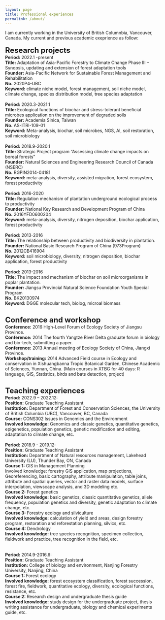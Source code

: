 ```yaml
---
layout: page
title: Professional experiences
permalink: /about/
---
```

I am currently working in the University of British Columnbia, Vancouver, Canada. My current and previous academic exeprience as follow:   
<br>
<font size="+2"><strong> Research projects</strong></font>
<br><strong>Period:</strong> 2022.1 -present
<br><strong>Title:</strong> Adaptation of Asia-Pacific Forestry to Climate Change Phase III – Synopsis, updating and extension of forest adaptation tools
<br><strong>Founder:</strong> Asia-Pacific Network for Sustainable Forest Management and Rehabilitation 
<br><strong>No.</strong> 2020P4-UBC
<br><strong>Keyword:</strong> climate niche model, forest management, soil niche model, climate change, species distribution model, tree species adaptation
<br>
<br><strong>Period:</strong> 2020.3-2021.1
<br><strong>Title:</strong> Ecological functions of biochar and stress-tolerant beneficial microbes application on the improvement of degraded soils
<br><strong>Founder:</strong> Academia Sinica, Taiwan 
<br><strong>No.</strong> AS-ITRI-109-01
<br><strong>Keyword:</strong> Meta-analysis, biochar, soil microbes, NGS, AI, soil restoration, soil microbiology
<br>
<br><strong>Period:</strong> 2018.9-2020.1
<br><strong>Title:</strong> Strategic Project program “Assessing climate change impacts on boreal forests” 
<br><strong>Founder:</strong> Natural Sciences and Engineering Research Council of Canada (NSERC)
<br><strong>No.</strong> RGPIN2014-04181
<br><strong>Keyword:</strong> meta-analysis, diversity, assisted migration, forest ecosystem, forest productivity
<br>
<br><strong>Period:</strong> 2016-2020
<br><strong>Title:</strong> Regulation mechanism of plantation underground ecological process to productivity 
<br><strong>Founder:</strong> National Key Research and Development Program of China 
<br><strong>No.</strong> 2016YFD0600204
<br><strong>Keyword:</strong> meta-analysis, diversity, nitrogen deposition, biochar application, forest productivity 
<br>
<br><strong>Period:</strong> 2013-2016
<br><strong>Title:</strong> The relationship between productivity and biodiversity in plantation.
<br><strong>Founder:</strong> National Basic Research Program of China (973Program)
<br><strong>No.</strong> 2012CB416904
<br><strong>Keyword:</strong> soil microbiology, diversity, nitrogen deposition, biochar application, forest productivity 
<br>
<br><strong>Period:</strong> 2013-2016
<br><strong>Title:</strong> The impact and mechanism of biochar on soil microorganisms in poplar plantation.
<br><strong>Founder:</strong> Jiangsu Provincial Natural Science Foundation Youth Special Program
<br><strong>No.</strong> BK20130974
<br><strong>Keyword:</strong> DGGE molecular tech, biolog, microal biomass
<br><br>

<font size="+2"><strong> Conference and workshop</strong></font>
<br><strong>Conference:</strong> 2016 High-Level Forum of Ecology Society of Jiangsu Province.
<br><strong>Conference:</strong> 2014 The fourth Yangtze River Delta graduate forum in biology and bio-tech, submitting a paper. 
<br><strong>Conference:</strong> 2013 Annual meeting of Ecology Society of China, Jiangxi Province.
<br><strong>Workshop/training:</strong> 2014 Advanced Field course in Ecology and conservation in Xishuangbanna Tropic Botanical Garden, Chinese Academic of Sciences, Yunnan, China. (Main courses in XTBG for 40 days: R language, GIS, Statistics, birds and bats detection, project) 
<br><br>

<font size="+2"><strong> Teaching experiences </strong></font>
<br><strong>Period:</strong> 2022.9 – 2022.12: 
<br><strong>Position:</strong> Graduate Teaching Assistant
<br><strong>Institution:</strong> Department of Forest and Conservation Sciences, the University of British Columbia (UBC), Vancouver, BC, Canada 
<br><strong>Course:</strong> CONS302 Issues in Genomics and the Environment
<br><strong>Involved knowledge:</strong> Genomics and classic genetics, quantitative genetics, epigenetics, population genetics, genetic modification and editing, adaptation to climate change, etc.
<br>
<br><strong>Period:</strong> 2018.9 - 2019.12: 
<br><strong>Position:</strong> Graduate Teaching Assistant
<br><strong>Institution:</strong> Department of Natural resources management, Lakehead University (LU), Thunder Bay, ON, Canada 
<br><strong>Course 1:</strong> GIS in Management Planning
<br>Involved knowledge:</strong> forestry GIS application, map projections, Georeferencing, basic cartography, attribute manipulation, table joins, attribute and spatial queries, vector and raster data models, surface interpolation, viewscape analysis, and 3D modeling etc.
<br><strong>Course 2:</strong> Forest genetics
<br><strong>Involved knowledge:</strong> basic genetics, classic quantitative genetics, allele frequency, population genetics and diversity, genetic adaptation to climate change, etc.
<br><strong>Course 3:</strong> Forestry ecology and silviculture
<br><strong>Involved knowledge:</strong> calculation of yield and areas, design forestry program, restoration and reforestation planning, silvics, etc.
<br><strong>Course 4:</strong> Dendrology
<br><strong>Involved knowledge:</strong> tree species recognition, specimen collection, fieldwork and practice, tree recognition in the field, etc.
<br><br>
<br><strong>Period:</strong> 2014.9-2016.6: 
<br><strong>Position:</strong> Graduate Teaching Assistant
<br><strong>Institution:</strong> College of biology and environment, Nanjing Forestry University, Nanjing, China 
<br><strong>Course 1:</strong> Forest ecology
<br><strong>Involved knowledge:</strong> forest ecosystem classification, forest succession, forest fire, fieldwork, quantitative ecology, diversity, ecological functions, resistance, etc.
<br><strong>Course 2:</strong> Research design and undergraduate thesis guide
<br><strong>Involved knowledge:</strong> study design for the undergraduate project, thesis writing assistance for undergraduate, biology and chemical experiments guide, etc.
<br><br>
